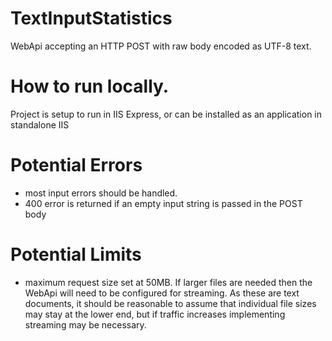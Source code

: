 ﻿# TextInputStatistics
WebApi accepting an HTTP POST with raw body encoded as UTF-8 text.

# How to run locally.

Project is setup to run in IIS Express, or can be installed as an application in standalone IIS

# Potential Errors
- most input errors should be handled.
- 400 error is returned if an empty input string is passed in the POST body

# Potential Limits
- maximum request size set at 50MB.  If larger files are needed then the WebApi will need to be configured for streaming.  As these are text
documents, it should be reasonable to assume that individual file sizes may stay at the lower end, but if traffic increases implementing streaming
may be necessary.